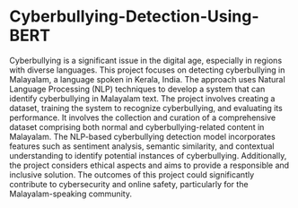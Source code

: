 # Cyberbullying-Detection-Using-BERT
Cyberbullying is a significant issue in the digital age, especially in regions with diverse languages. This project focuses on detecting cyberbullying in Malayalam, a language spoken in Kerala, India. The   approach uses Natural Language Processing (NLP) techniques to develop a system that can identify cyberbullying in Malayalam text. The project involves creating a dataset, training the system to recognize cyberbullying, and evaluating its performance. It involves the collection and curation of a comprehensive dataset comprising both normal and cyberbullying-related content in Malayalam.
      The NLP-based cyberbullying detection model incorporates features such as sentiment analysis, semantic similarity, and contextual understanding to identify potential instances of cyberbullying. Additionally, the project considers ethical aspects and aims to provide a responsible and inclusive solution. The outcomes of this project could significantly contribute to cybersecurity and online safety, particularly for the Malayalam-speaking community.
